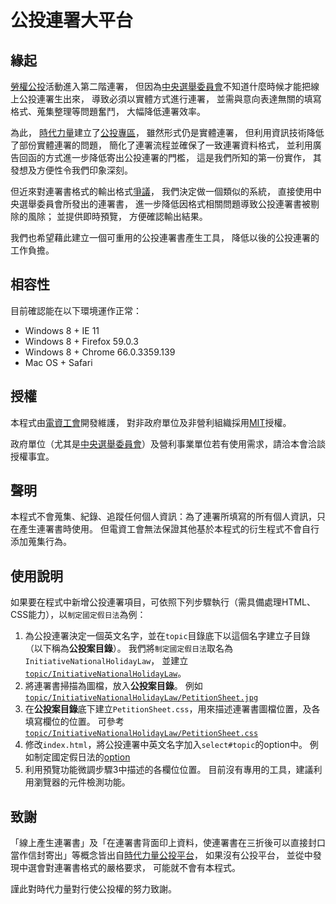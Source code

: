 # 公投連署大平台

## 緣起
[勞權公投](https://www.facebook.com/permalink.php?story_fbid=1969812579715740&id=1907997019230630)活動進入第二階連署，
但因為[中央選舉委員會](https://www.cec.gov.tw/)不知道什麼時候才能把線上公投連署生出來，
導致必須以實體方式進行連署，
並需與意向表達無關的填寫格式、蒐集整理等問題奮鬥，
大幅降低連署效率。

為此，
[時代力量](https://www.newpowerparty.tw/)建立了[公投專區](https://referendum.npp.vote/)，
雖然形式仍是實體連署，
但利用資訊技術降低了部份實體連署的問題，
簡化了連署流程並確保了一致連署資料格式，
並利用廣告回函的方式進一步降低寄出公投連署的門檻，
這是我們所知的第一份實作，
其發想及方便性令我們印象深刻。

但近來對連署書格式的輸出格式[爭議](https://www.facebook.com/huimin1972/posts/10204575696108346)，
我們決定做一個類似的系統，
直接使用中央選舉委員會所發出的連署書，
進一步降低因格式相關問題導致公投連署書被剔除的風除；
並提供即時預覽，
方便確認輸出結果。

我們也希望藉此建立一個可重用的公投連署書產生工具，
降低以後的公投連署的工作負擔。

## 相容性
目前確認能在以下環境運作正常：
- Windows 8 + IE 11
- Windows 8 + Firefox 59.0.3
- Windows 8 + Chrome 66.0.3359.139
- Mac OS + Safari

## 授權
本程式由[電資工會](http://www.tueeit.org.tw/)開發維護，
對非政府單位及非營利組織採用[MIT](https://github.com/tueeit/TaiwanPlebiscitePetitionSheetGenerator/blob/master/LICENSE)授權。

政府單位（尤其是[中央選舉委員會](https://www.cec.gov.tw/)）及營利事業單位若有使用需求，請洽本會洽談授權事宜。

## 聲明
本程式不會蒐集、紀錄、追蹤任何個人資訊：為了連署所填寫的所有個人資訊，只在產生連署書時使用。
但電資工會無法保證其他基於本程式的衍生程式不會自行添加蒐集行為。

## 使用說明
如果要在程式中新增公投連署項目，可依照下列步驟執行（需具備處理HTML、CSS能力），以`制定國定假日法`為例：
1. 為公投連署決定一個英文名字，並在`topic`目錄底下以這個名字建立子目錄（以下稱為**公投案目錄**）。
我們將`制定國定假日法`取名為`InitiativeNationalHolidayLaw`，
並建立[`topic/InitiativeNationalHolidayLaw`](https://github.com/tueeit/TaiwanPlebiscitePetitionSheetGenerator/tree/master/topic/InitiativeNationalHolidayLaw)。
2. 將連署書掃描為圖檔，放入**公投案目錄**。
例如[`topic/InitiativeNationalHolidayLaw/PetitionSheet.jpg`](https://github.com/tueeit/TaiwanPlebiscitePetitionSheetGenerator/blob/master/topic/InitiativeNationalHolidayLaw/PetitionSheet.jpg)
3. 在**公投案目錄**底下建立`PetitionSheet.css`，用來描述連署書圖檔位置，及各填寫欄位的位置。
可參考[`topic/InitiativeNationalHolidayLaw/PetitionSheet.css`](https://github.com/tueeit/TaiwanPlebiscitePetitionSheetGenerator/blob/master/topic/InitiativeNationalHolidayLaw/PetitionSheet.css)
4. 修改`index.html`，將公投連署中英文名字加入`select#topic`的option中。
例如制定國定假日法的[option](https://github.com/tueeit/TaiwanPlebiscitePetitionSheetGenerator/blob/master/index.html#L67)
5. 利用預覽功能微調步驟3中描述的各欄位位置。
目前沒有專用的工具，建議利用瀏覽器的元件檢測功能。

## 致謝
「線上產生連署書」及「在連署書背面印上資料，使連署書在三折後可以直接封口當作信封寄出」等概念皆出自[時代力量公投平台](https://referendum.npp.vote/)，
如果沒有公投平台，
並從中發現中選會對連署書格式的嚴格要求，
可能就不會有本程式。

謹此對時代力量對行使公投權的努力致謝。

